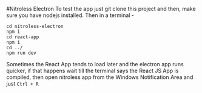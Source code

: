 #Nitroless Electron
To test the app just git clone this project and then, make sure you have nodejs installed. Then in a terminal - 

```
cd nitroless-electron
npm i
cd react-app
npm i
cd ../
npm run dev
```

Sometimes the React App tends to load later and the electron app runs quicker, if that happens wait till the terminal says the React JS App is compiled, then open nitroless app from the Windows Notification Area and just `Ctrl + R`
